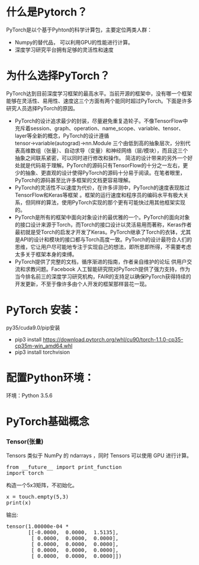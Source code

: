 # 什么是Pytorch？
PyTorch是以个基于Pyhton的科学计算包，主要定位两类人群：
* Numpy的替代品， 可以利用GPU的性能进行计算。
* 深度学习研究平台拥有足够的灵活性和速度


# 为什么选择PyTorch？
PyTorch达到目前深度学习框架的最高水平。当前开源的框架中，没有哪一个框架能够在灵活性、易用性、速度这三个方面有两个能同时超过PyTorch。下面是许多研究人员选择PyTorch的原因。
* PyTorch的设计追求最少的封装，尽量避免重复造轮子。不像TensorFlow中充斥着session、graph、operation、name_scope、variable、tensor、layer等全新的概念，PyTorch的设计遵循tensor→variable(autograd)→nn.Module 三个由低到高的抽象层次，分别代表高维数组（张量）、自动求导（变量）和神经网络（层/模块），而且这三个抽象之间联系紧密，可以同时进行修改和操作。
简洁的设计带来的另外一个好处就是代码易于理解。PyTorch的源码只有TensorFlow的十分之一左右，更少的抽象、更直观的设计使得PyTorch的源码十分易于阅读。在笔者眼里，PyTorch的源码甚至比许多框架的文档更容易理解。
* PyTorch的灵活性不以速度为代价，在许多评测中，PyTorch的速度表现胜过TensorFlow和Keras等框架 。框架的运行速度和程序员的编码水平有极大关系，但同样的算法，使用PyTorch实现的那个更有可能快过用其他框架实现的。
* PyTorch是所有的框架中面向对象设计的最优雅的一个。PyTorch的面向对象的接口设计来源于Torch，而Torch的接口设计以灵活易用而著称，Keras作者最初就是受Torch的启发才开发了Keras。PyTorch继承了Torch的衣钵，尤其是API的设计和模块的接口都与Torch高度一致。PyTorch的设计最符合人们的思维，它让用户尽可能地专注于实现自己的想法，即所思即所得，不需要考虑太多关于框架本身的束缚。
* PyTorch提供了完整的文档，循序渐进的指南，作者亲自维护的论坛 供用户交流和求教问题。Facebook 人工智能研究院对PyTorch提供了强力支持，作为当今排名前三的深度学习研究机构，FAIR的支持足以确保PyTorch获得持续的开发更新，不至于像许多由个人开发的框架那样昙花一现。

# PyTorch 安装：
py35/cuda9.0/pip安装
* pip3 install https://download.pytorch.org/whl/cu90/torch-1.1.0-cp35-cp35m-win_amd64.whl
* pip3 install torchvision

# 配置Python环境：
环境：Python 3.5.6

# PyTorch基础概念

<h3>Tensor(张量)</h3>


Tensors 类似于 NumPy 的 ndarrays ，同时  Tensors 可以使用 GPU 进行计算。
<div class="highlight-python notranslate">
<div class="highlight">
<pre><span class="kn">from</span> <span class="nn">__future__</span> <span class="kn">import</span> <span class="n">print_function</span>
<span class="kn">import</span> <span class="nn">torch</span></pre>
</div>
</div>
</div>
</div>

构造一个5x3矩阵，不初始化。
<div class="highlight-python notranslate">
<div class="highlight">
<pre><span class="kn">x</span> <span class="nn">=</span> <span class="kn">touch.empty(5,3)</span>
<span class="kn">print(x)</span></pre>

输出:

<div class="highlight-python notranslate">
<div class="highlight">
  <pre><span class="n">tensor</span><span class="p">(</span><span class="mf">1.00000e-04</span> <span class="o">*</span>
       <span class="p">[[</span><span class="o">-</span><span class="mf">0.0000</span><span class="p">,</span>  <span class="mf">0.0000</span><span class="p">,</span>  <span class="mf">1.5135</span><span class="p">],</span>
        <span class="p">[</span> <span class="mf">0.0000</span><span class="p">,</span>  <span class="mf">0.0000</span><span class="p">,</span>  <span class="mf">0.0000</span><span class="p">],</span>
        <span class="p">[</span> <span class="mf">0.0000</span><span class="p">,</span>  <span class="mf">0.0000</span><span class="p">,</span>  <span class="mf">0.0000</span><span class="p">],</span>
        <span class="p">[</span> <span class="mf">0.0000</span><span class="p">,</span>  <span class="mf">0.0000</span><span class="p">,</span>  <span class="mf">0.0000</span><span class="p">],</span>
        <span class="p">[</span> <span class="mf">0.0000</span><span class="p">,</span>  <span class="mf">0.0000</span><span class="p">,</span>  <span class="mf">0.0000</span><span class="p">]])</span></pre>
</div>
</div>
 
